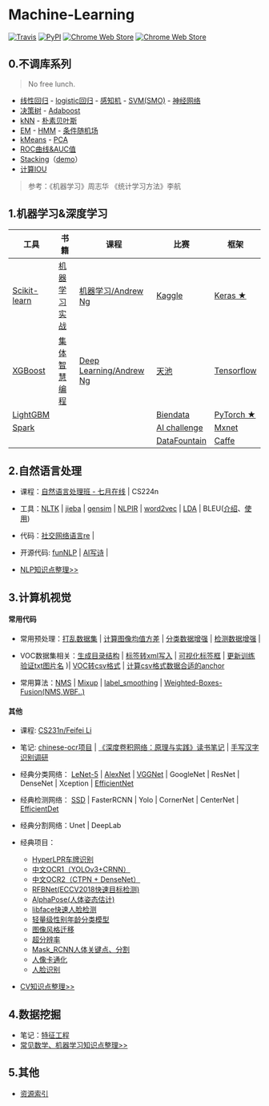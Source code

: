 # Machine-Learning

[![Travis](https://img.shields.io/travis/rust-lang/rust.svg)](https://github.com/fire717/Machine-Learning) [![PyPI](https://img.shields.io/pypi/pyversions/Django.svg)](https://github.com/fire717/Machine-Learning) [![Chrome Web Store](https://img.shields.io/chrome-web-store/price/nimelepbpejjlbmoobocpfnjhihnpked.svg)](https://github.com/fire717/Machine-Learning) [![Chrome Web Store](https://img.shields.io/chrome-web-store/stars/nimelepbpejjlbmoobocpfnjhihnpked.svg)](https://github.com/fire717/Machine-Learning)


## 0.不调库系列 
> No free lunch.

* [线性回归](/DIY/ex1_py_liner.ipynb) - [logistic回归](/DIY/LR.ipynb) - [感知机](/DIY/perceptron.ipynb) - [SVM(SMO)](/DIY/SVM.ipynb) - [神经网络](/DIY/NN.ipynb) 
* [决策树](/DIY/DecisionTree.ipynb) - [Adaboost](/DIY/Adaboost.ipynb) 
* [kNN](/DIY/kNN.ipynb) - [朴素贝叶斯](/DIY/NaiveBayes.ipynb)
* [EM](/DIY/EM.ipynb) - [HMM](/DIY/HMM.ipynb) - [条件随机场](/DIY/CRF.ipynb)
* [kMeans](/DIY/kMeans.ipynb) - [PCA](/DIY/PCA.ipynb)
* [ROC曲线&AUC值](/DIY/ROC_AUC.ipynb)
* [Stacking](./DIY/Stacking.py)（[demo](/DIY/tryStacking.ipynb)）
* [计算IOU](./DIY/IOU.py)

> 参考：《机器学习》周志华  《统计学习方法》李航


## 1.机器学习&深度学习

  工具   |     书籍      |    课程     |    比赛 |   框架
---------|---------------|-------------|-------- |---------
 [Scikit-learn](/Base/tools/scikit-learn)| [机器学习实战](/Base/books/ML_in_action)  | [机器学习/Andrew Ng](/Base/courses/coursera_ML)      | [Kaggle](/Base/challenge/kaggle) | [Keras ★](/Base/frameworks/keras)
  [XGBoost](/Base/tools/xgboost)  | [集体智慧编程](/Base/books/JTZHBC)     | [Deep Learning/Andrew Ng](/Base/courses/DL_AndrewNg) | [天池](/Base/challenge/tianchi) | [Tensorflow](/Base/frameworks/tensorflow)
 [LightGBM](/Base/tools/lightgbm) |      |      | [Biendata](/Base/challenge/biendata) |  [PyTorch ★](/Base/frameworks/pytorch)
[Spark](/Base/tools/spark)|  |  | [AI challenge](/Base/challenge/AIchallenge) |[Mxnet](/Base/frameworks/mxnet)
|  |  |  |  [DataFountain](/Base/challenge/DataFountain)  | [Caffe](/Base/frameworks/caffe)




## 2.自然语言处理
* 课程：[自然语言处理班 - 七月在线](/Base/courses/qiyuezaixian) | CS224n
* 工具：[NLTK](/NLP/tools/nltk) | [jieba](/NLP/tools/jieba) | [gensim](/NLP/tools/gensim) | [NLPIR](/NLP/tools/NLPIR) | [word2vec](/NLP/tools/word2vec) | [LDA](./NLP/tools/lda) | BLEU([介绍](https://blog.csdn.net/qq_31584157/article/details/77709454)、[使用](https://cloud.tencent.com/developer/article/1042161))

* 代码：[社交网络语言re](/NLP/codes/re.ipynb) |
* 开源代码: [funNLP](https://github.com/fighting41love/funNLP) | [AI写诗](https://github.com/jinfagang/tensorflow_poems) | 

* [NLP知识点整理>>](/NLP/knowledge.md)

## 3.计算机视觉
#### 常用代码
* 常用预处理：[打乱数据集](https://github.com/fire717/Python-Learner/blob/master/tools/numpy/tools/transformation_data.py) | [计算图像均值方差](https://github.com/fire717/Python-Learner/blob/master/tools/numpy/tools/compute_imgs_mean_std.py) |  [分类数据增强](https://github.com/fire717/Python-Learner/blob/master/tools/OpenCV/dataAugmentation_classify.py) |  [检测数据增强](https://github.com/fire717/Python-Learner/blob/master/tools/OpenCV/dataAugmentation_objectdetect.py) | 

* VOC数据集相关：[生成目录结构](/CV/codes/makeVOCDirs.py) | [标签转xml写入](/CV/codes/flickr_to_voc.py) | [可视化标签框](/CV/codes/show_voc_box.py) | [更新训练验证txt图片名](/CV/codes/updateTXT.py) )| [VOC转csv格式](/CV/codes/pascalVOC2csv.py) | [计算csv格式数据合适的anchor](https://github.com/martinzlocha/anchor-optimization/)

* 常用算法：[NMS](/CV/codes/nms.py) | [Mixup](/CV/codes/simple_mixup.py) | [label_smoothing](/CV/codes/label_smoothing.py) | [Weighted-Boxes-Fusion(NMS,WBF..)](https://github.com/ZFTurbo/Weighted-Boxes-Fusion)

#### 其他
* 课程: [CS231n/Feifei Li](/Base/courses/cs231n) 
* 笔记: [chinese-ocr项目](/CV/note/chineseocr-ctpn-densenet.md) | [《深度卷积网络：原理与实践》读书笔记](./CV/note/DCNN_book_note.md) | [手写汉字识别调研](/CV/note/handwrite_ocr_note.md)
* 经典分类网络： [LeNet-5](/CV/nets/lenet5/) | [AlexNet](./cv/nets/alexnet) | [VGGNet](/CV/nets/vgg/) | GoogleNet | ResNet | DenseNet | Xception | [EfficientNet](https://github.com/titu1994/keras-efficientnets)
* 经典检测网络： [SSD](https://github.com/pierluigiferrari/ssd_keras) | FasterRCNN | Yolo | CornerNet | CenterNet | [EfficientDet](https://github.com/xuannianz/EfficientDet)
* 经典分割网络：Unet | DeepLab
* 经典项目： 
	* [HyperLPR车牌识别](https://github.com/zeusees/HyperLPR) 
	* [中文OCR1（YOLOv3+CRNN）](https://github.com/chineseocr/chineseocr)
	* [中文OCR2（CTPN + DenseNet）](https://github.com/YCG09/chinese_ocr)
	* [RFBNet(ECCV2018快速目标检测)](https://github.com/ruinmessi/RFBNet)  
	* [AlphaPose(人体姿态估计)](https://github.com/MVIG-SJTU/AlphaPose) 
	* [libface快速人脸检测](https://github.com/ShiqiYu/libfacedetection) 
	* [轻量级性别年龄分类模型](https://github.com/deepinsight/insightface/tree/master/gender-age) 
	* [图像风格迁移](https://github.com/wenqiwenqi1/neural-style) 
	* [超分辨率](https://github.com/titu1994/Image-Super-Resolution) 
	* [Mask_RCNN人体关键点、分割](https://github.com/Superlee506/Mask_RCNN_Humanpose) 
	* [人像卡通化](https://github.com/minivision-ai/photo2cartoon) 
	* [人脸识别](https://github.com/davidsandberg/facenet)

* [CV知识点整理>>](/CV/knowledge.md)

## 4.数据挖掘
* 笔记：[特征工程](/DM/note/FeatureEngneering.md)
* [常见数学、机器学习知识点整理>>](/DM/knowledge.md)

## 5.其他
* [资源索引](/Others/infos)





